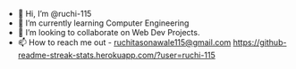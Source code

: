 - 👋 Hi, I’m @ruchi-115
- 🌱 I’m currently learning Computer Engineering
- 💞️ I’m looking to collaborate on Web Dev Projects.
- 📫 How to reach me out - ruchitasonawale115@gmail.com
https://github-readme-streak-stats.herokuapp.com/?user=ruchi-115

<!---
ruchi-115/ruchi-115 is a ✨ special ✨ repository because its `README.md` (this file) appears on your GitHub profile.
You can click the Preview link to take a look at your changes.
--->
